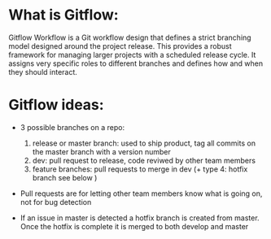 # What is Gitflow:

Gitflow Workflow is a Git workflow design that defines a strict branching model designed around the project release. This provides a robust framework for managing larger projects with a scheduled release cycle. It assigns very specific roles to different branches and defines how and when they should interact.

# Gitflow ideas:

- 3 possible branches on a repo:
    1. release or master branch: used to ship product, tag all commits on the master branch with a version number
    2. dev: pull request to release, code reviwed by other team members
    3. feature branches: pull requests to merge in dev
    (+ type 4: hotfix branch see below )
- Pull requests are for letting other team members know what is going on, not for bug detection

- If an issue in master is detected a hotfix branch is created from master. Once the hotfix is complete it is merged to both develop and master